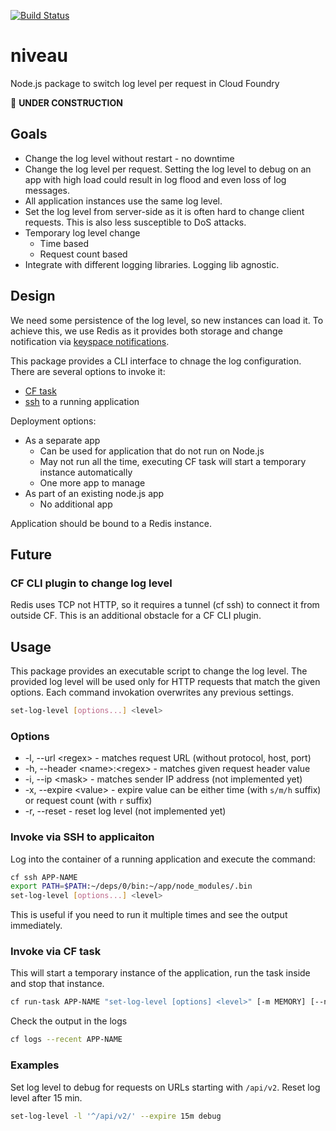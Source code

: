 [![Build Status](https://travis-ci.org/niveau/niveau.svg?branch=master)](https://travis-ci.org/niveau/niveau)

# niveau
Node.js package to switch log level per request in Cloud Foundry

:construction: **UNDER CONSTRUCTION**

## Goals
* Change the log level without restart - no downtime
* Change the log level per request. Setting the log level to debug on an app with high load could result in log flood and even loss of log messages.
* All application instances use the same log level.
* Set the log level from server-side as it is often hard to change client requests. This is also less susceptible to DoS attacks.
* Temporary log level change 
  - Time based 
  - Request count based
* Integrate with different logging libraries. Logging lib agnostic.

## Design
We need some persistence of the log level, so new instances can load it.
To achieve this, we use Redis as it provides both storage and change notification via [keyspace notifications](https://redis.io/topics/notifications).

This package provides a CLI interface to chnage the log configuration.
There are several options to invoke it:
* [CF task][1]
* [ssh] to a running application

Deployment options:
* As a separate app
  - Can be used for application that do not run on Node.js
  - May not run all the time, executing CF task will start a temporary instance automatically
  - One more app to manage
* As part of an existing node.js app
  - No additional app

Application should be bound to a Redis instance.

## Future
### CF CLI plugin to change log level
Redis uses TCP not HTTP, so it requires a tunnel (cf ssh) to connect it from outside CF. This is an additional obstacle for a CF CLI plugin.

## Usage
This package provides an executable script to change the log level.
The provided log level will be used only for HTTP requests that match the given options.
Each command invokation overwrites any previous settings.

```sh
set-log-level [options...] <level>
```
### Options
* -l, --url \<regex> - matches request URL (without protocol, host, port)
* -h, --header \<name>:\<regex> - matches given request header value
* -i, --ip \<mask> - matches sender IP address (not implemented yet)
* -x, --expire \<value> - expire value can be either time (with `s/m/h` suffix) or request count (with `r` suffix)
* -r, --reset - reset log level (not implemented yet)

### Invoke via SSH to applicaiton
Log into the container of a running application and execute the command:
```sh
cf ssh APP-NAME
export PATH=$PATH:~/deps/0/bin:~/app/node_modules/.bin
set-log-level [options...] <level>
```
This is useful if you need to run it multiple times and see the output immediately.

### Invoke via CF task
This will start a temporary instance of the application, run the task inside and stop that instance.
```sh
cf run-task APP-NAME "set-log-level [options] <level>" [-m MEMORY] [--name TASK_NAME]
```
Check the output in the logs
```sh
cf logs --recent APP-NAME
```

### Examples
Set log level to debug for requests on URLs starting with `/api/v2`. Reset log level after 15 min.
```sh
set-log-level -l '^/api/v2/' --expire 15m debug
```


[1]: https://docs.cloudfoundry.org/devguide/using-tasks.html
[ssh]: https://docs.cloudfoundry.org/devguide/deploy-apps/ssh-apps.html
